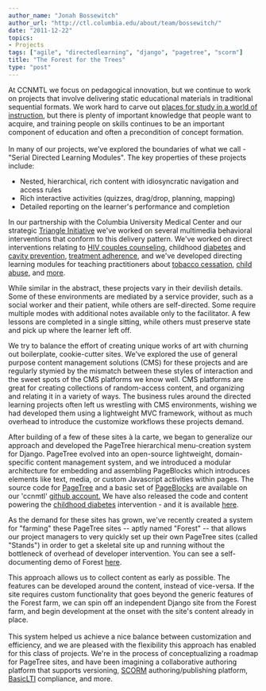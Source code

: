 ```yaml
---
author_name: "Jonah Bossewitch"
author_url: "http://ctl.columbia.edu/about/team/bossewitch/"
date: "2011-12-22"
topics: 
- Projects
tags: ["agile", "directedlearning", "django", "pagetree", "scorm"]
title: "The Forest for the Trees"
type: "post"
---
```



<p>At <span class="caps">CCNMTL </span>we focus on pedagogical innovation, but we continue to work on projects that involve delivering static educational materials in traditional sequential formats. We work hard to carve out <a href="http://www.studyplace.org/files/McClintock/1971-Place-for-Study-McClintock.pdf">places for study in a world of instruction</a>, but there is plenty of important knowledge that people want to acquire, and training people on skills continues to be an important component of education and often a precondition of concept formation.<br /><br />In many of our projects, we've explored the boundaries of what we call - "Serial Directed Learning Modules". The key properties of these projects include:</p>

<!--more-->


<ul>
<li>Nested, hierarchical, rich content with idiosyncratic navigation and access rules</li>
<li>Rich interactive activities (quizzes, drag/drop, planning, mapping)</li>
<li>Detailed reporting on the learner's performance and completion</li>
</ul>



<p>In our partnership with the Columbia University Medical Center and our strategic <a href="http://ccnmtl.columbia.edu/triangle/">Triangle Initiative</a> we've worked on several multimedia behavioral interventions that conform to this delivery pattern. We've worked on direct interventions relating to <a href="http://ccnmtl.columbia.edu/triangle/projects/multimedia_connect.html"><span class="caps">HIV </span>couples counseling</a>, childhood <a href="http://ccnmtl.columbia.edu/portfolio/social_work/diabeaters.html">diabetes</a> and <a href="http://ccnmtl.columbia.edu/triangle/projects/mysmilebuddy.html">cavity prevention</a>, <a href="http://ccnmtl.columbia.edu/triangle/projects/masivukeni.html">treatment adherence</a>, and we've developed directing learning modules for teaching practitioners about <a href="http://ccnmtl.columbia.edu/portfolio/medicine_and_health/tobacco_cessation.html">tobacco cessation</a>, <a href="http://ccnmtl.columbia.edu/portfolio/medicine_and_health/care.html">child abuse</a>, and <a href="http://ccnmtl.columbia.edu/portfolio/directed_learning/">more</a>.</p>

<p>While similar in the abstract, these projects vary in their devilish details. Some of these environments are mediated by a service provider, such as a social worker and their patient, while others are self-directed. Some require multiple modes with additional notes available only to the facilitator. A few lessons are completed in a single sitting, while others must preserve state and pick up where the learner left off. </p>

<p>We try to balance the effort of creating unique works of art with churning out boilerplate, cookie-cutter sites. We've explored the use of general purpose content management solutions (CMS) for these projects and are regularly stymied by the mismatch between these styles of interaction and the sweet spots of the <span class="caps">CMS </span>platforms we know well.  <span class="caps">CMS </span>platforms are great for creating collections of random-access content, and organizing and relating it in a variety of ways. The business rules around the directed learning projects often left us wrestling with <span class="caps">CMS </span>environments, wishing we had developed them using a lightweight <span class="caps">MVC </span>framework, without as much overhead to introduce the customize workflows these projects demand.</p>

<p>After building of a few of these sites à la carte, we began to generalize our approach and developed the PageTree hierarchical menu-creation system for Django.  PageTree evolved into an open-source lightweight, domain-specific content management system, and we introduced a modular architecture for embedding and assembling PageBlocks which introduces elements like text, media, or custom Javascript activities within pages. The source code for <a href="https://github.com/ccnmtl/django-pagetree">PageTree</a> and a basic set of <a href="https://github.com/ccnmtl/django-pageblocks">PageBlocks</a> are available on our 'ccnmtl' <a href="https://github.com/ccnmtl/">github account.</a> We have also released the code and content powering the <a href="http://ccnmtl.columbia.edu/portfolio/social_work/diabeaters.html">childhood diabetes</a> intervention - and it is available <a href="https://github.com/ccnmtl/diabeaters">here</a>. </p>

<p>As the demand for these sites has grown, we've recently created a system for "farming" these PageTree sites -- aptly named "Forest" -- that allows our project managers to very quickly set up their own PageTree sites (called "Stands") in order to get a skeletal site up and running without the bottleneck of overhead of developer intervention. You can see a self-documenting demo of Forest <a href="http://forest.ccnmtl.columbia.edu">here</a>. </p>

<p>This approach allows us to collect content as early as possible.  The features can be developed around the content, instead of vice-versa.  If the site requires custom functionality that goes beyond the generic features of the Forest farm, we can spin off an independent Django site from the Forest farm, and begin development at the onset with the site's content already in place.<br /><br />This system helped us achieve a nice balance between customization and efficiency, and we are pleased with the flexibility this approach has enabled for this class of projects.  We're in the process of conceptualizing a roadmap for PageTree sites, and have been imagining a collaborative authoring platform that supports versioning, <a href="http://www.youtube.com/watch?v=FzxNwWvmwf4"><span class="caps">SCORM</span></a> authoring/publishing platform, <a href="http://www.imsglobal.org/lti/">BasicLTI</a> compliance, and more.</p>
